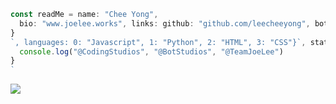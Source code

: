 ```js
const readMe = name: "Chee Yong",
  bio: "www.joelee.works", links: github: "github.com/leecheeyong", botStudios: "github.com/BotStudios"
}
`, languages: 0: "Javascript", 1: "Python", 2: "HTML", 3: "CSS"}`, status: "DND", activity: "Custom Status (我有正面思想)", aMemberOf: () => {
  console.log("@CodingStudios", "@BotStudios", "@TeamJoeLee")
}
`
```

![](https://komarev.com/ghpvc/?username=leecheeyong&color=orange)

